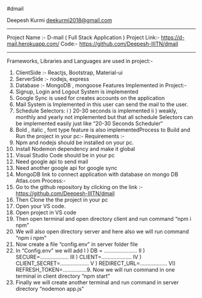 #dmail

Deepesh Kurmi
deekurmi2018@gmail.com

---

Project Name :- D-mail ( Full Stack Application )
Project Link:- https://d-mail.herokuapp.com/
Code:- https://github.com/Deepesh-IIITN/dmail

---

Frameworks, Libraries and Languages are used in project:-

1. ClientSide :- Reactjs, Bootstrap, Material-ui
2. ServerSide :- nodejs, express
3. Database :- MongoDB , mongoose
   Features Implemented in Project:-
4. Signup, Login and Logout System is implemented
5. Google Sync is used for creates accounts on the application
6. Mail System is Implemented in this user can send the mail to the user.
7. Schedule Selectors:
   i ) 20-30 seconds is implemented
   ii ) weakly, monthly and yearly not implemented but that all schedule
   Selectors can be implemented easily just like “20-30 Seconds
   Scheduler“
8. Bold , italic , font type feature is also implementedProcess to Build and Run the project in your pc:-
   Requirements :-
9. Npm and nodejs should be installed on your pc.
10. Install Nodemon dependency and make it global
11. Visual Studio Code should be in your pc
12. Need google api to send mail
13. Need another google api for google sync
14. MongoDB link to connect application with database on mongo DB
    Atlas.com
    Process:-
15. Go to the github repository by clicking on the link :-
    https://github.com/Deepesh-IIITN/dmail
16. Then Clone the the project in your pc
17. Open your VS code.
18. Open project in VS code
19. Then open terminal and open directory client and run command
    “npm i npm”
20. We will also open directory server and here also we will run command
    “npm i npm”
21. Now create a file “config.env” in server folder file
22. In “Config.env” we will add
    I ) DB = ………………….
    II ) SECURE=...................
    III ) CLIENT=....................
    IV ) CLIENT_SECRET=...................
    V ) REDIRECT_URL=..................
    VI) REFRESH_TOKEN=................9. Now we will run command in one terminal in client directory
    “npm start”
23. Finally we will create another terminal and run command in server
    directory “nodemon app.js"
